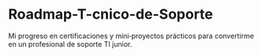 # Roadmap-T-cnico-de-Soporte
Mi progreso en certificaciones y mini‑proyectos prácticos para convertirme en un profesional de soporte TI junior.
